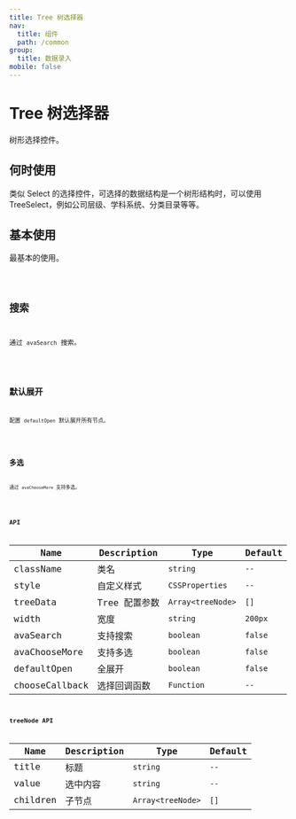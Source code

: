 ```yaml
---
title: Tree 树选择器
nav:
  title: 组件
  path: /common
group:
  title: 数据录入
mobile: false
---
```


# Tree 树选择器

树形选择控件。

## 何时使用

类似 Select 的选择控件，可选择的数据结构是一个树形结构时，可以使用 TreeSelect，例如公司层级、学科系统、分类目录等等。

## 基本使用

最基本的使用。

<code src="./demos/index1.tsx"/>

## 搜索

通过 `avaSearch` 搜索。

<code src="./demos/index2.tsx"/>

## 默认展开

配置 `defaultOpen` 默认展开所有节点。

<code src="./demos/index3.tsx"/>

## 多选

通过 `avaChooseMore` 支持多选。

<code src="./demos/index4.tsx"/>

## API

| Name           | Description   | Type              | Default |
| -------------- | ------------- | ----------------- | ------- |
| className      | 类名          | `string`          | `--`    |
| style          | 自定义样式    | `CSSProperties`   | `--`    |
| treeData       | Tree 配置参数 | `Array<treeNode>` | `[]`    |
| width          | 宽度          | `string`          | `200px` |
| avaSearch      | 支持搜索      | `boolean`         | `false` |
| avaChooseMore  | 支持多选      | `boolean`         | `false` |
| defaultOpen    | 全展开        | `boolean`         | `false` |
| chooseCallback | 选择回调函数  | `Function`        | `--`    |

## treeNode API

| Name     | Description | Type              | Default |
| -------- | ----------- | ----------------- | ------- |
| title    | 标题        | `string`          | `--`    |
| value    | 选中内容    | `string`          | `--`    |
| children | 子节点      | `Array<treeNode>` | `[]`    |
